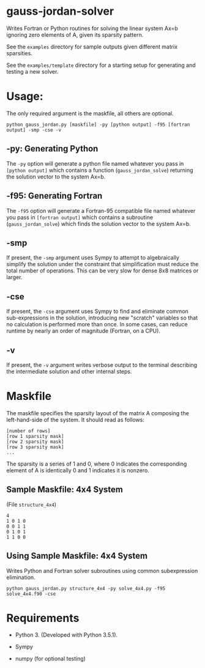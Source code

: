 # gauss-jordan-solver

Writes Fortran or Python routines for solving the linear system Ax=b
ignoring zero elements of A, given its sparsity pattern.

See the ```examples``` directory for sample outputs given different
matrix sparsities.

See the ```examples/template``` directory for a starting setup for
generating and testing a new solver.

# Usage:

The only required argument is the maskfile, all others are optional.

```
python gauss_jordan.py [maskfile] -py [python output] -f95 [fortran output] -smp -cse -v
```

## -py: Generating Python

The ```-py``` option will generate a python file named whatever you pass in ```[python output]``` which contains a function (```gauss_jordan_solve```) returning the solution vector to the system Ax=b.

## -f95: Generating Fortran

The ```-f95``` option will generate a Fortran-95 compatible file named whatever you pass in ```[fortran output]``` which contains a subroutine (```gauss_jordan_solve```) which finds the solution vector to the system Ax=b.

## -smp

If present, the ```-smp``` argument uses Sympy to attempt to algebraically simplify the solution under the constraint that simplification must reduce the total number of operations. This can be very slow for dense 8x8 matrices or larger.

## -cse

If present, the ```-cse``` argument uses Sympy to find and eliminate common sub-expressions in the solution, introducing new "scratch" variables so that no calculation is performed more than once. In some cases, can reduce runtime by nearly an order of magnitude (Fortran, on a CPU).

## -v

If present, the ```-v``` argument writes verbose output to the terminal describing the intermediate solution and other internal steps.

# Maskfile

The maskfile specifies the sparsity layout of the matrix A composing the left-hand-side of the system. It should read as follows:

```
[number of rows]
[row 1 sparsity mask]
[row 2 sparsity mask]
[row 3 sparsity mask]
...
```

The sparsity is a series of 1 and 0, where 0 indicates the corresponding element of A is identically 0 and 1 indicates it is nonzero.

## Sample Maskfile: 4x4 System

(File ```structure_4x4```)

```
4
1 0 1 0
0 0 1 1
0 1 0 1
1 1 0 0
```

## Using Sample Maskfile: 4x4 System

Writes Python and Fortran solver subroutines using common subexpression elimination.

```
python gauss_jordan.py structure_4x4 -py solve_4x4.py -f95 solve_4x4.f90 -cse
```

# Requirements

* Python 3. (Developed with Python 3.5.1).

* Sympy

* numpy (for optional testing)
